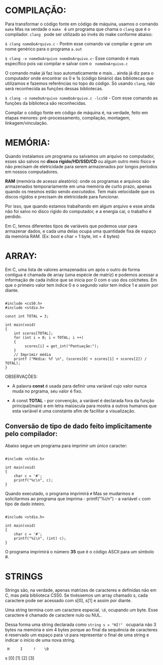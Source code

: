 # COMPILAÇÃO:

Para transformar o código fonte em código de máquina, usamos o comando ` make `
Mas na verdade o `make ` é um programa que chama o ` clang ` que é o compilador.
`clang ` pode ser utilizado ao invés do make conforme abaixo:

` $ clang nomeDoArquivo.c ` - Porém esse comando vai compilar e gerar um nome genérico para o programa ` a.out `

` $ clang -o nomeDoArquivo nomeDoArquivo.c `- Esse comando é mais específico pois vai compilar e salvar com  o ` nomeDoArquivo.c`

O comando make já faz isso automaticamente e mais... ainda já diz para o computador onde encontrar os 0 e 1s (código binário) das bibliotecas que utilizamos e fazemos referências no topo do código. Só usando `clang`, não será reconhecida as funções dessas bibliotecas.

` $ clang -o nomeDoArquivo nomeDoArquivo.c -lcs50 ` - Com esse comando as funções da biblioteca são reconhecidas.  

Compilar o código fonte em código de máquina é, na verdade, feito em etapas menores:
pré-processamento, compilação, montagem, linkagem/vinculação.

# MEMÓRIA:

Quando instalamos um programa ou salvamos um arquivo no computador, esses são salvos no **disco rígido/HD/SSD/CD** ou algum outro meio físico e não precisam de eletricidade para serem armazenados por longos períodos em nossos computadores. 

**RAM** (memória de acesso aleatório): onde os programas e arquivos são armazenados temporariamente em uma memória de curto prazo, apenas quando os mesmos estão sendo *executados*. Tem mais velocidade que os discos rígidos e precisam de eletricidade para funcionar.

Por isso, que quando estamos trabalhando em algum arquivo e esse ainda não foi salvo no disco rígido do computador, e a energia cai, o trabalho é perdido.


Em C, temos diferentes tipos de variáveis ​​que podemos usar para armazenar dados, e cada uma delas ocupa uma quantidade fixa de espaço da memória RAM. (Ex: bool e char = 1 byte, int = 4 bytes)

# ARRAY:

Em C, uma lista de valores armazenados um após o outro de forma contígua é chamada de array (uma espécie de matriz) e podemos acessar a informação de cada índice que se inicia por 0 com o uso dos colchetes. Em que o primeiro valor tem índice 0 e o segundo valor tem índice 1 e assim por diante.

~~~~

#include <cs50.h>
#include <stdio.h>

const int TOTAL = 3;

int main(void)
{
    int scores[TOTAL];
    for (int i = 0; i < TOTAL; i ++)
    {
         scores[i] = get_int("Pontuação:");
    }
    // Imprimir média
    printf ("Média: %f \n", (scores[0] + scores[1] + scores[2]) / TOTAL);
}

~~~~

OBSERVAÇÕES:

* A palavra **const** é usada para definir uma variável cujo valor nunca muda no prgrama, seu valor é fixo.

* A const **TOTAL** - por convenção, a variável é declarada fora da função principal(main) e em letra maiúscula para mostra a outros humanos que esta variável é uma constante afim de facilitar a visualização.


## Conversão de tipo de dado feito implicitamente pelo compilador:

Abaixo segue um programa para imprimir um único caracter:

~~~~ 

#include <stdio.h>

int main(void)
{
    char c = '#';
    printf("%c\n", c);
}

~~~~ 

Quando executado, o programa imprimirá ` # ` 
Mas se mudarmos e solicitarmos ao programa que imprima - printf("%i/n") - a variável `c` com tipo de dado inteiro.

~~~~

#include <stdio.h>

int main(void)
{
    char c = '#';
    printf("%i\n", (int) c);
}

~~~~

O programa imprimirá o número **35** que é o código ASCII para um símbolo #.


# STRINGS

Strings são, na verdade, apenas matrizes de caracteres e definidas não em C, mas pela biblioteca CS50. Se tivéssemos um array chamado s, cada caractere pode ser acessado com s[0], s[1] e assim por diante.

Uma string termina com um caractere especial, `\0`, ocupando um byte. Esse caractere é chamado de caractere nulo ou NUL. 

Dessa forma uma string declarada como `string s = "HI!" ` ocuparia não 3 bytes na memória e sim 4 bytes porque ao final da sequência de caracteres é reservado um espaço para `\0` para representar o final de uma string e indicar o início de uma nova string.

     H     I     !    \0
s   [0]   [1]   [2]   [3]






